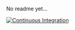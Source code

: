 No readme yet...

[![Continuous Integration](https://github.com/capo-at-the-5th-fret/easy/actions/workflows/ci.yml/badge.svg)](https://github.com/capo-at-the-5th-fret/easy/actions/workflows/ci.yml)
